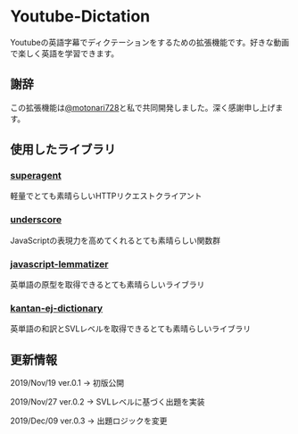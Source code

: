 # Youtube-Dictation
Youtubeの英語字幕でディクテーションをするための拡張機能です。好きな動画で楽しく英語を学習できます。

## 謝辞
この拡張機能は[@motonari728](https://github.com/motonari728)と私で共同開発しました。深く感謝申し上げます。

## 使用したライブラリ

### [superagent](https://github.com/visionmedia/superagent) 
軽量でとても素晴らしいHTTPリクエストクライアント

### [underscore](https://github.com/jashkenas/underscore)
JavaScriptの表現力を高めてくれるとても素晴らしい関数群

### [javascript-lemmatizer](https://github.com/takafumir/javascript-lemmatizer)
英単語の原型を取得できるとても素晴らしいライブラリ

### [kantan-ej-dictionary](https://github.com/gunyarakun/kantan-ej-dictionary)
英単語の和訳とSVLレベルを取得できるとても素晴らしいライブラリ

## 更新情報
2019/Nov/19 ver.0.1 -> 初版公開

2019/Nov/27 ver.0.2 -> SVLレベルに基づく出題を実装

2019/Dec/09 ver.0.3 -> 出題ロジックを変更
